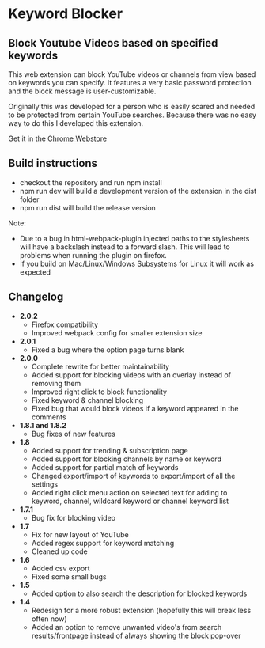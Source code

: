 # Keyword Blocker
## Block Youtube Videos based on specified keywords

This web extension can block YouTube videos or channels from view based on keywords you can specify.
It features a very basic password protection and the block message is user-customizable.

Originally this was developed for a person who is easily scared and needed to be protected from certain YouTube searches. Because there was no easy way to do this I developed this extension.

Get it in the [Chrome Webstore](https://chrome.google.com/webstore/detail/keyword-blocker/pbgacppomjfpheddhifkdkklddnolnpg)

## Build instructions
- checkout the repository and run npm install
- npm run dev will build a development version of the extension in the dist folder
- npm run dist will build the release version

Note:
- Due to a bug in html-webpack-plugin injected paths to the stylesheets will have a backslash instead to a forward slash. This will lead to problems when running the plugin on firefox.
- If you build on Mac/Linux/Windows Subsystems for Linux it will work as expected

## Changelog
  - **2.0.2**
     * Firefox compatibility
     * Improved webpack config for smaller extension size
  - **2.0.1**
     * Fixed a bug where the option page turns blank
  - **2.0.0**
    * Complete rewrite for better maintainability
    * Added support for blocking videos with an overlay instead of removing them
    * Improved right click to block functionality
    * Fixed keyword & channel blocking
    * Fixed bug that would block videos if a keyword appeared in the comments
   - **1.8.1 and 1.8.2**
        * Bug fixes of new features
   - **1.8**
        * Added support for trending & subscription page
        * Added support for blocking channels by name or keyword
        * Added support for partial match of keywords
        * Changed export/import of keywords to export/import of all the settings
        * Added right click menu action on selected text for adding to keyword, channel, wildcard keyword or channel keyword list
   - **1.7.1**
        * Bug fix for blocking video
   - **1.7**
        * Fix for new layout of YouTube
        * Added regex support for keyword matching
        * Cleaned up code
   - **1.6**
        * Added csv export
        * Fixed some small bugs
   - **1.5** 
        * Added option to also search the description for blocked keywords
   - **1.4**
        * Redesign for a more robust extension (hopefully this will break less often now)
        * Added an option to remove unwanted video's from search results/frontpage instead of always showing the block pop-over
